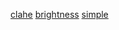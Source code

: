 [clahe](https://stackoverflow.com/questions/25008458/how-to-apply-clahe-on-rgb-color-images)
[brightness](https://stackoverflow.com/questions/56905592/automatic-contrast-and-brightness-adjustment-of-a-color-photo-of-a-sheet-of-pape)
[simple](https://gist.github.com/DavidYKay/9dad6c4ab0d8d7dbf3dc)
